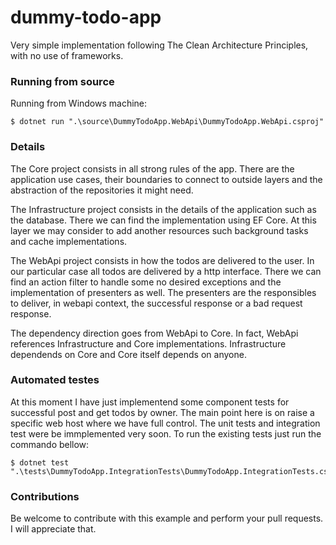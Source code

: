 # dummy-todo-app
Very simple implementation following The Clean Architecture Principles, with no use of frameworks. 

### Running from source
Running from Windows machine:
```
$ dotnet run ".\source\DummyTodoApp.WebApi\DummyTodoApp.WebApi.csproj"
```

### Details
The Core project consists in all strong rules of the app. There are the application use cases, their boundaries to connect to outside layers and the abstraction of the repositories it might need. 

The Infrastructure project consists in the details of the application such as the database. There we can find the implementation using EF Core. At this layer we may consider to add another resources such background tasks and cache implementations. 

The WebApi project consists in how the todos are delivered to the user. In our particular case all todos are delivered by a http interface. There we can find an action filter to handle some no desired exceptions and the implementation of presenters as well. The presenters are the responsibles to deliver, in webapi context, the successful response or a bad request response. 

The dependency direction goes from WebApi to Core. In fact, WebApi references Infrastructure and Core implementations. Infrastructure dependends on Core and Core itself depends on anyone. 

### Automated testes
At this moment I have just implementend some component tests for successful post and get todos by owner. The main point here is on raise a specific web host where we have full control. 
The unit tests and integration test were be immplemented very soon.
To run the existing tests just run the commando bellow:
```
$ dotnet test ".\tests\DummyTodoApp.IntegrationTests\DummyTodoApp.IntegrationTests.csproj"
```

### Contributions
Be welcome to contribute with this example and perform your pull requests. I will appreciate that.